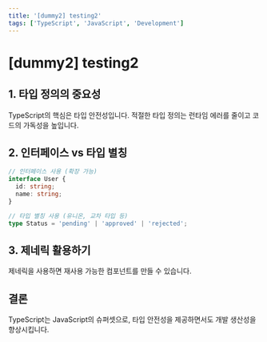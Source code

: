 ```yaml
---
title: '[dummy2] testing2'
tags: ['TypeScript', 'JavaScript', 'Development']
---
```


# [dummy2] testing2

## 1. 타입 정의의 중요성

TypeScript의 핵심은 타입 안전성입니다. 적절한 타입 정의는 런타임 에러를 줄이고 코드의 가독성을 높입니다.

## 2. 인터페이스 vs 타입 별칭

```typescript
// 인터페이스 사용 (확장 가능)
interface User {
  id: string;
  name: string;
}

// 타입 별칭 사용 (유니온, 교차 타입 등)
type Status = 'pending' | 'approved' | 'rejected';
```

## 3. 제네릭 활용하기

제네릭을 사용하면 재사용 가능한 컴포넌트를 만들 수 있습니다.

## 결론

TypeScript는 JavaScript의 슈퍼셋으로, 타입 안전성을 제공하면서도 개발 생산성을 향상시킵니다.
